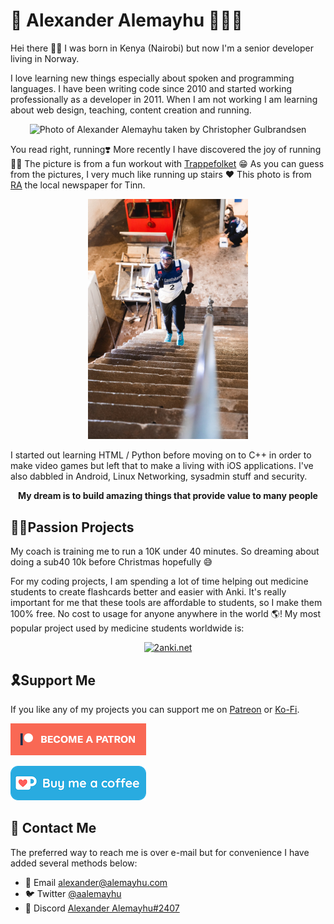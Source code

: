 # 💜 Alexander Alemayhu 👨🏾‍💻

Hei there 👋🏾 I was born in Kenya (Nairobi) but now I'm a senior developer living in Norway.

I love learning new things especially about spoken and programming languages. I have been writing code since 2010 and started working professionally as a developer in 2011. When I am not working I am learning about web design, teaching, content creation and running.

<p align="center">
  <img alt="Photo of Alexander Alemayhu taken by Christopher Gulbrandsen" src="https://i.imgur.com/9iuFaPF.jpg" width="256">
</p>

You read right, running❣️ More recently I have discovered the joy of running 🏃‍♀️ The picture is from a fun workout with <a href="https://www.instagram.com/trappefolket/?hl=nb">Trappefolket</a> 😁 As you can guess from the pictures, I very much like running up stairs ❤️ This photo is from [RA](https://www.rablad.no/trappefolket-kom-til-tinn-3500-tegn-om-3500-trappetrinn/s/5-90-272614) the local newspaper for Tinn.
<p align="center">
  <img alt="Photo of Alexander Alemayhu taken local newspaper Tinn" src="https://github.com/aalemayhu/aalemayhu/blob/master/assets/D54I8121.jpeg" width="256">
</p>

I started out learning HTML / Python before moving on to C++ in order to make video games but left that to make a living with iOS applications. I've also dabbled in Android, Linux Networking, sysadmin stuff and security.

<p align="center">
  <strong>My dream is to build amazing things that provide value to many people</strong>
</p>

## 🕺🏾Passion Projects

My coach is training me to run a 10K under 40 minutes. So dreaming about doing a sub40 10k before Christmas hopefully 😅

For my coding projects, I am spending a lot of time helping out medicine students to create flashcards better and easier with Anki. It's really important for me that these tools are affordable to students, so I make them 100% free. No cost to usage for anyone anywhere in the world 🌎! My most popular project used by medicine students worldwide is:

<p align="center">
  <a href="http://2anki.net">
    <img alt="2anki.net" src="http://2anki.net/notion2anki.png" />
  </a>
</p>


## 🎗Support Me

If you like any of my projects you can support me on [Patreon](https://alemayhu.com/patreon) or [Ko-Fi](https://ko-fi.com/W7W6QZNY).

[![Become a Patreon](./assets/become_a_patron_button.png)](https://alemayhu.com/patreon)

<a href='https://ko-fi.com/W7W6QZNY' target='_blank'><img src='./assets/kofi.png' border='0' alt='Buy Me a Coffee at ko-fi.com' /></a>

## 📧 Contact Me

The preferred way to reach me is over e-mail but for convenience I have added several methods below:

- 📧 Email <a href="mailto:alexander@alemayhu.com">alexander@alemayhu.com</a>
- 🐦 Twitter <a href="https://twitter.com/aalemayhu">@aalemayhu</a>
- 👾 Discord <a href="https://alemayhu.com/discord">Alexander Alemayhu#2407</a>
